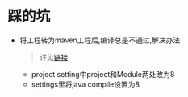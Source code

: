 # 踩的坑

- 将工程转为maven工程后,编译总是不通过,解决办法
    > 详见[链接](https://blog.csdn.net/qq_28773851/article/details/81387722)
    - project setting中project和Module两处改为8
    - settings里将java compile设置为8